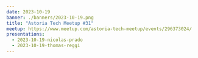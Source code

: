 ```yaml
---
date: 2023-10-19
banner: ./banners/2023-10-19.png
title: "Astoria Tech Meetup #31"
meetup: https://www.meetup.com/astoria-tech-meetup/events/296373024/
presentations: 
  - 2023-10-19-nicolas-prado
  - 2023-10-19-thomas-reggi
---
```

